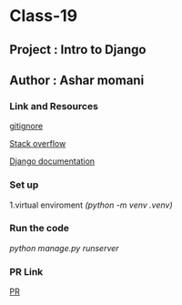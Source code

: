 # Class-19

## Project :  Intro to Django

## Author : Ashar momani 

### Link and Resources 

[gitignore](https://www.toptal.com/developers/gitignore)

[Stack overflow](https://stackoverflow.com/questions/27220403/django-paypal-ipn-urls-include-not-working)

[Django documentation](https://docs.djangoproject.com/en/4.1/topics/migrations/)


### Set up 
1.virtual enviroment _*(python -m venv .venv)*_

### Run the code 
_*python manage.py runserver*_

### PR Link
[PR](https://github.com/Ashar121299/django-snacks/pull/2)
